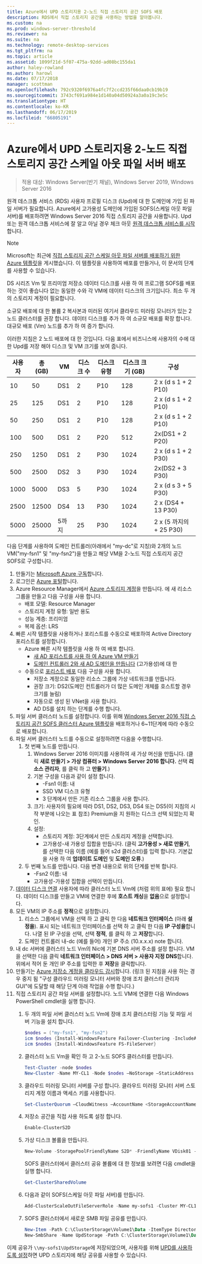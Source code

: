 ```yaml
---
title: Azure에서 UPD 스토리지용 2-노드 직접 스토리지 공간 SOFS 배포
description: RDS에서 직접 스토리지 공간을 사용하는 방법을 알아봅니다.
ms.custom: na
ms.prod: windows-server-threshold
ms.reviewer: na
ms.suite: na
ms.technology: remote-desktop-services
ms.tgt_pltfrm: na
ms.topic: article
ms.assetid: 1099f21d-5f07-475a-92dd-ad08bc155da1
author: haley-rowland
ms.author: harowl
ms.date: 07/17/2018
manager: scottman
ms.openlocfilehash: 792c9320f6976a4fc7f2ccd235f66daa0cb19b19
ms.sourcegitcommit: 3743cf691a984e1d140a04d50924a3a0a19c3e5c
ms.translationtype: HT
ms.contentlocale: ko-KR
ms.lasthandoff: 06/17/2019
ms.locfileid: "66805191"
---
```

# <a name="deploy-a-two-node-storage-spaces-direct-scale-out-file-server-for-upd-storage-in-azure"></a>Azure에서 UPD 스토리지용 2-노드 직접 스토리지 공간 스케일 아웃 파일 서버 배포

>적용 대상: Windows Server(반기 채널), Windows Server 2019, Windows Server 2016

원격 데스크톱 서비스 (RDS) 사용자 프로필 디스크 (Upd)에 대 한 도메인에 가입 된 파일 서버가 필요합니다. Azure에서 고가용성 도메인에 가입된 SOFS(스케일 아웃 파일 서버)를 배포하려면 Windows Server 2016 직접 스토리지 공간을 사용합니다. Upd 또는 원격 데스크톱 서비스에 잘 알고 아닐 경우 체크 아웃 [원격 데스크톱 서비스를 시작](welcome-to-rds.md)합니다.

> [!NOTE] 
> Microsoft는 최근에 [직접 스토리지 공간 스케일 아웃 파일 서버를 배포하기 위한 Azure 템플릿](https://azure.microsoft.com/documentation/templates/301-storage-spaces-direct/)을 게시했습니다. 이 템플릿을 사용하여 배포를 만들거나, 이 문서의 단계를 사용할 수 있습니다. 

DS 시리즈 Vm 및 프리미엄 저장소 데이터 디스크를 사용 하 여 프로그램 SOFS를 배포 하는 것이 좋습니다 없는 동일한 수와 각 VM에 데이터 디스크의 크기입니다. 최소 두 개의 스토리지 계정이 필요합니다. 

소규모 배포에 대 한 볼륨 2 복사본과 미러된 여기서 클라우드 미러링 모니터가 있는 2 노드 클러스터를 권장 합니다. 데이터 디스크를 추가 하 여 소규모 배포를 확장 합니다. 대규모 배포 (Vm) 노드를 추가 하 여 증가 합니다. 

이러한 지침은 2 노드 배포에 대 한 것입니다. 다음 표에서 비즈니스에 사용자의 수에 대 한 Upd를 저장 해야 디스크 및 VM 크기를 보여 줍니다. 

| 사용자 | 총 (GB) | VM | 디스크 수 | 디스크 유형 | 디스크 크기 (GB) | 구성   |
|-------|------------|----|---------|-----------|----------------|-----------------|
| 10    | 50         | DS1 | 2       | P10       | 128            | 2 x (d s 1 + 2 P10)  |
| 25    | 125        | DS1 | 2       | P10       | 128            | 2 x (d s 1 + 2 P10)  |
| 50    | 250        | DS1 | 2       | P10       | 128            | 2 x (d s 1 + 2 P10)  |
| 100   | 500        | DS1 | 2       | P20       | 512            | 2x(DS1 + 2 P20)  |
| 250   | 1250       | DS1 | 2       | P30       | 1024           | 2 x (d s 1 + 2 P30)  |
| 500   | 2500       | DS2 | 3       | P30       | 1024           | 2x(DS2 + 3 P30)  |
| 1000  | 5000       | DS3 | 5       | P30       | 1024           | 2 x (d s 3 + 5 P30)  |
| 2500  | 12500      | DS4 | 13      | P30       | 1024           | 2 x (DS4 + 13 P30) |
| 5000  | 25000      | 5까지 | 25      | P30       | 1024           | 2 x (5 까지의 + 25 P30) | 

다음 단계를 사용하여 도메인 컨트롤러(아래에서 "my-dc"로 지칭)와 2개의 노드 VM("my-fsn1" 및 "my-fsn2")을 만들고 해당 VM을 2-노드 직접 스토리지 공간 SOFS로 구성합니다.

1. 만들기는 [Microsoft Azure 구독](https://azure.microsoft.com)합니다.
2. 로그인은 [Azure 포털](https://ms.portal.azure.com)합니다.
3. Azure Resource Manager에서 [Azure 스토리지 계정](https://azure.microsoft.com/documentation/articles/storage-create-storage-account/#create-a-storage-account)을 만듭니다. 에 새 리소스 그룹을 만들고 다음 구성을 사용 합니다.
   - 배포 모델: Resource Manager
   - 스토리지 계정 유형: 일반 용도
   - 성능 계층: 프리미엄
   - 복제 옵션: LRS
4. 빠른 시작 템플릿을 사용하거나 포리스트를 수동으로 배포하여 Active Directory 포리스트를 설정합니다. 
   - Azure 빠른 시작 템플릿을 사용 하 여 배포 합니다.
      - [새 AD 포리스트를 사용 하 여 Azure VM 만들기](https://azure.microsoft.com/documentation/templates/active-directory-new-domain/)
      - [도메인 컨트롤러 2와 새 AD 도메인을 만듭니다](https://azure.microsoft.com/documentation/templates/active-directory-new-domain-ha-2-dc/) (고가용성)에 대 한
   - 수동으로 [포리스트 배포](https://azure.microsoft.com/documentation/articles/active-directory-new-forest-virtual-machine/) 다음 구성을 사용 합니다.
      - 저장소 계정으로 동일한 리소스 그룹에 가상 네트워크를 만듭니다.
      - 권장 크기: DS2(도메인 컨트롤러가 더 많은 도메인 개체를 호스트할 경우 크기를 늘림)
      - 자동으로 생성 된 VNet을 사용 합니다.
      - AD DS를 설치 하는 단계를 수행 합니다.
5. 파일 서버 클러스터 노드를 설정합니다. 이를 위해 [Windows Server 2016 직접 스토리지 공간 SOFS 클러스터 Azure 템플릿](https://azure.microsoft.com/resources/templates/301-storage-spaces-direct/)을 배포하거나 6~11단계에 따라 수동으로 배포합니다.
6. 파일 서버 클러스터 노드를 수동으로 설정하려면 다음을 수행합니다.
   1. 첫 번째 노드를 만듭니다. 
      1. Windows Server 2016 이미지를 사용하여 새 가상 머신을 만듭니다. (클릭 **새로 만들기 > 가상 컴퓨터 > Windows Server 2016 합니다.** 선택 **리소스 관리자**, 를 클릭 하 고 **만들기**.)
      2. 기본 구성을 다음과 같이 설정 합니다.
         - -Fsn1 이름: 내
         - SSD VM 디스크 유형
         - 3 단계에서 만든 기존 리소스 그룹을 사용 합니다. 
      3. 크기: 사용자의 필요에 따라 DS1, DS2, DS3, DS4 또는 DS5(이 지침의 시작 부분에 나오는 표 참조) Premium을 지 원하는 디스크 선택 되었는지 확인.
      4. 설정: 
         - 스토리지 계정: 3단계에서 만든 스토리지 계정을 선택합니다.
         - 고가용성-새 가용성 집합을 만듭니다. (클릭 **고가용성 > 새로 만들기**, 를 선택한 다음 이름 (예를 들어 s2d 클러스터)를 입력 합니다. 기본값을 사용 하 여 **업데이트 도메인** 및 **도메인 오류**.)
   2. 두 번째 노드를 만듭니다. 다음 변경 내용으로 위의 단계를 반복 합니다.
      - -Fsn2 이름: 내
      - 고가용성-가용성 집합을 선택이 만듭니다.  
7. [데이터 디스크 연결](https://azure.microsoft.com/documentation/articles/virtual-machines-windows-attach-disk-portal/) 사용자에 따라 클러스터 노드 Vm에 (처럼 위의 표에) 필요 합니다. 데이터 디스크를 만들고 VM에 연결한 후에 **호스트 캐싱**을 **없음**으로 설정합니다.
8. 모든 VM의 IP 주소를 **정적**으로 설정합니다. 
   1. 리소스 그룹에서 VM을 선택 하 고 클릭 한 다음 **네트워크 인터페이스** (아래 **설정을**). 표시 되는 네트워크 인터페이스를 선택 하 고 클릭 한 다음 **IP 구성을**합니다. 나열 된 IP 구성을 선택, 선택 **정적**, 를 클릭 하 고 **저장**합니다.
   2. 도메인 컨트롤러 내-dc (예를 들어) 개인 IP 주소 (10.x.x.x) note 합니다.
9. 내 dc 서버에 클러스터 노드 Vm의 Nic에 기본 DNS 서버 주소를 설정 합니다. VM을 선택한 다음 클릭 **네트워크 인터페이스 > DNS 서버 > 사용자 지정 DNS**합니다. 위에서 적어 둔 개인 IP 주소를 입력한 후 **저장**을 클릭합니다.
10. 만들기는 [Azure 저장소 계정을 클라우드 감시](https://docs.microsoft.com/windows-server/failover-clustering/deploy-cloud-witness)합니다. (링크 된 지침을 사용 하는 경우 중지 됨 "구성 클라우드 미러링 모니터 서버와 장애 조치 클러스터 관리자 GUI"에 도달할 때 해당 단계 아래 작업을 수행 합니다.)
11. 직접 스토리지 공간 파일 서버를 설정합니다. 노드 VM에 연결한 다음 Windows PowerShell cmdlet을 실행 합니다.
    1. 두 개의 파일 서버 클러스터 노드 Vm에 장애 조치 클러스터링 기능 및 파일 서버 기능을 설치 합니다.

       ```powershell
       $nodes = ("my-fsn1", "my-fsn2")
       icm $nodes {Install-WindowsFeature Failover-Clustering -IncludeAllSubFeature -IncludeManagementTools} 
       icm $nodes {Install-WindowsFeature FS-FileServer} 
       ```
    2. 클러스터 노드 Vm을 확인 하 고 2-노드 SOFS 클러스터를 만듭니다.

       ```powershell
       Test-Cluster -node $nodes
       New-Cluster -Name MY-CL1 -Node $nodes –NoStorage –StaticAddress [new address within your addr space]
       ``` 
    3. 클라우드 미러링 모니터 서버를 구성 합니다. 클라우드 미러링 모니터 서버 스토리지 계정 이름과 액세스 키를 사용합니다.

       ```powershell
       Set-ClusterQuorum –CloudWitness –AccountName <StorageAccountName> -AccessKey <StorageAccountAccessKey> 
       ```
    4. 저장소 공간을 직접 사용 하도록 설정 합니다.

       ```powershell
       Enable-ClusterS2D 
       ```
      
    5. 가상 디스크 볼륨을 만듭니다.

       ```powershell
       New-Volume -StoragePoolFriendlyName S2D* -FriendlyName VDisk01 -FileSystem CSVFS_REFS -Size 120GB 
       ```
       SOFS 클러스터에서 클러스터 공유 볼륨에 대 한 정보를 보려면 다음 cmdlet을 실행 합니다.

       ```powershell
       Get-ClusterSharedVolume
       ```
   
    6. 다음과 같이 SOFS(스케일 아웃 파일 서버)를 만듭니다.

       ```powershell
       Add-ClusterScaleOutFileServerRole -Name my-sofs1 -Cluster MY-CL1
       ```

    7. SOFS 클러스터에서 새로운 SMB 파일 공유를 만듭니다.

       ```powershell
       New-Item -Path C:\ClusterStorage\Volume1\Data -ItemType Directory
       New-SmbShare -Name UpdStorage -Path C:\ClusterStorage\Volume1\Data
       ```

이제 공유가 `\\my-sofs1\UpdStorage`에 저장되었으며, 사용자를 위해 [UPD를 사용하도록 설정](https://social.technet.microsoft.com/wiki/contents/articles/15304.installing-and-configuring-user-profile-disks-upd-in-windows-server-2012.aspx)하면 UPD 스토리지에 해당 공유를 사용할 수 있습니다. 
